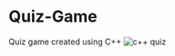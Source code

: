 # Quiz-Game
Quiz game created using C++
![c++ quiz](https://user-images.githubusercontent.com/94161006/182140112-83ffd559-8a0a-4ae8-be86-eb6d86b7fce6.jpg)
